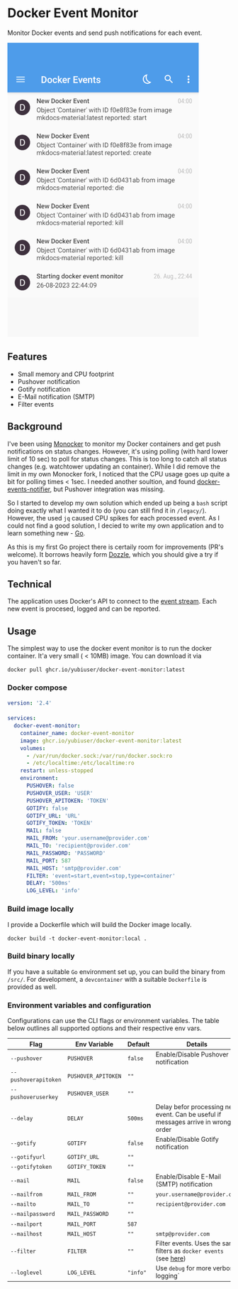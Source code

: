 # Docker Event Monitor

Monitor Docker events and send push notifications for each event.

![Pushover](./.github/pushover.png  "Pushover notification")

## Features

- Small memory and CPU footprint
- Pushover notification
- Gotify notification
- E-Mail notification (SMTP)
- Filter events

## Background

I've been using [Monocker](https://github.com/petersem/monocker) to monitor my Docker containers and get push notifications on status changes. However, it's using polling (with hard lower limit of 10 sec) to poll for status changes. This is too long to catch all status changes (e.g. watchtower updating an container). While I did remove the limit in my own Monocker fork, I noticed that the CPU usage goes up quite a bit for polling times < 1sec.
I needed another soultion, and found [docker-events-notifier](https://github.com/hasnat/docker-events-notifier), but Pushover integration was missing.

So I started to develop my own solution which ended up being a `bash` script doing exactly what I wanted it to do (you can still find it in `/legacy/`). However, the used `jq` caused CPU spikes for each processed event. As I could not find a good solution, I decied to write my own application and to learn something new - [Go](https://go.dev/).

As this is my first Go project there is certaily room for improvements (PR's welcome). It borrows heavily form [Dozzle](https://github.com/amir20/dozzle), which you should give a try if you haven't so far.

## Technical

The application uses Docker's API to connect to the [event stream](https://docs.docker.com/engine/api/v1.43/#tag/System/operation/SystemEvents). Each new event is procesed, logged and can be reported.

## Usage

The simplest way to use the docker event monitor is to run the docker container. It'a very small ( < 10MB) image. You can download it via

```shell
docker pull ghcr.io/yubiuser/docker-event-monitor:latest
```

### Docker compose

```yaml
version: '2.4'

services:
  docker-event-monitor:
    container_name: docker-event-monitor
    image: ghcr.io/yubiuser/docker-event-monitor:latest
    volumes:
      - /var/run/docker.sock:/var/run/docker.sock:ro
      - /etc/localtime:/etc/localtime:ro
    restart: unless-stopped
    environment:
      PUSHOVER: false
      PUSHOVER_USER: 'USER'
      PUSHOVER_APITOKEN: 'TOKEN'
      GOTIFY: false
      GOTIFY_URL: 'URL'
      GOTIFY_TOKEN: 'TOKEN'
      MAIL: false
      MAIL_FROM: 'your.username@provider.com'
      MAIL_TO: 'recipient@provider.com'
      MAIL_PASSWORD: 'PASSWORD'
      MAIL_PORT: 587
      MAIL_HOST: 'smtp@provider.com'
      FILTER: 'event=start,event=stop,type=container'
      DELAY: '500ms'
      LOG_LEVEL: 'info'
```

### Build image locally

I provide a Dockerfile which will build the Docker image locally.

```shell
docker build -t docker-event-monitor:local .
```


### Build binary locally

If you have a suitable `Go` environment set up, you can build the binary from `/src/`. For development, a `devcontainer` with a suitable `Dockerfile` is provided as well.

### Environment variables and configuration

Configurations can use the CLI flags or environment variables. The table below outlines all supported options and their respective env vars.

| Flag                  | Env Variable            | Default | Details |
| ----------------      | ----------------------  | ------- |-------- |
| `--pushover`          | `PUSHOVER`              | `false` |Enable/Disable Pushover notification|
| `--pushoverapitoken`  | `PUSHOVER_APITOKEN`     | `""`    | |
| `--pushoveruserkey`   | `PUSHOVER_USER`         | `""`    | |
| `--delay`             | `DELAY`                 | `500ms` |Delay befor processing next event. Can be useful if messages arrive in wrong order |
| `--gotify`            | `GOTIFY`                | `false` |Enable/Disable Gotify notification|
| `--gotifyurl`         | `GOTIFY_URL`            | `""`    | |
| `--gotifytoken`       | `GOTIFY_TOKEN`          | `""`    | |
| `--mail`              | `MAIL`                  | `false` |Enable/Disable E-Mail (SMTP) notification|
| `--mailfrom`          | `MAIL_FROM`             | `""`    | `your.username@provider.com` |
| `--mailto`            | `MAIL_TO`               | `""`    | `recipient@provider.com` |
| `--mailpassword`      | `MAIL_PASSWORD`         | `""`    | |
| `--mailport`          | `MAIL_PORT`             | `587`   | |
| `--mailhost`          | `MAIL_HOST`             | `""`    | `smtp@provider.com` |
| `--filter`            | `FILTER`                | `""`    | Filter events. Uses the same filters as `docker events` (see [here](https://docs.docker.com/engine/reference/commandline/events/#filter))    |
| `--loglevel`          | `LOG_LEVEL`             | `"info"`| Use `debug` for more verbose logging` |
